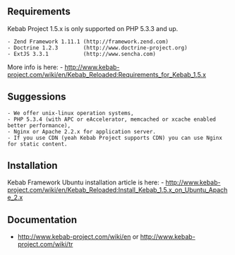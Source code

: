 Requirements
------------
Kebab Project 1.5.x is only supported on PHP 5.3.3 and up.

    - Zend Framework 1.11.1 (http://framework.zend.com)
    - Doctrine 1.2.3        (http://www.doctrine-project.org)
    - ExtJS 3.3.1           (http://www.sencha.com)
More info is here: 
    - http://www.kebab-project.com/wiki/en/Kebab_Reloaded:Requirements_for_Kebab_1.5.x

Suggessions
-----------
    - We offer unix-linux operation systems,
    - PHP 5.3.4 (with APC or eAccelerator, memcached or xcache enabled better performance),
    - Nginx or Apache 2.2.x for application server.
    - If you use CDN (yeah Kebab Project supports CDN) you can use Nginx for static content.

Installation
-----------
Kebab Framework Ubuntu installation article is here:
    - http://www.kebab-project.com/wiki/en/Kebab_Reloaded:Install_Kebab_1.5.x_on_Ubuntu_Apache_2.x

Documentation
-------------
- http://www.kebab-project.com/wiki/en or http://www.kebab-project.com/wiki/tr

[1]: http://kebab-project.com